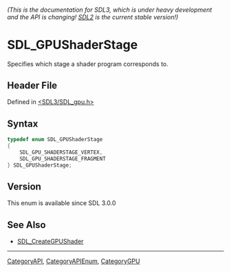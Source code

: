 ###### (This is the documentation for SDL3, which is under heavy development and the API is changing! [SDL2](https://wiki.libsdl.org/SDL2/) is the current stable version!)
# SDL_GPUShaderStage

Specifies which stage a shader program corresponds to.

## Header File

Defined in [<SDL3/SDL_gpu.h>](https://github.com/libsdl-org/SDL/blob/main/include/SDL3/SDL_gpu.h)

## Syntax

```c
typedef enum SDL_GPUShaderStage
{
    SDL_GPU_SHADERSTAGE_VERTEX,
    SDL_GPU_SHADERSTAGE_FRAGMENT
} SDL_GPUShaderStage;
```

## Version

This enum is available since SDL 3.0.0

## See Also

- [SDL_CreateGPUShader](SDL_CreateGPUShader)

----
[CategoryAPI](CategoryAPI), [CategoryAPIEnum](CategoryAPIEnum), [CategoryGPU](CategoryGPU)

